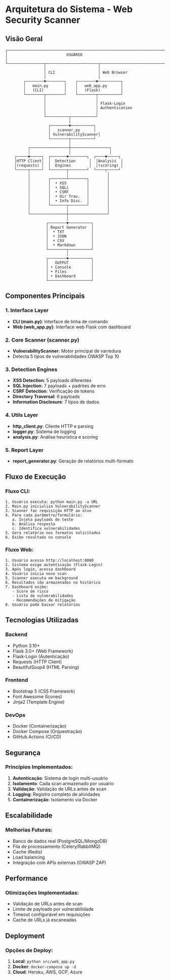 # Arquitetura do Sistema - Web Security Scanner

## Visão Geral

```
┌─────────────────────────────────────────────────────────────────────┐
│                          USUÁRIO                                     │
└────────────────┬───────────────────────┬────────────────────────────┘
                 │                       │
                 │ CLI                   │ Web Browser
                 │                       │
        ┌────────▼────────┐    ┌────────▼──────────┐
        │   main.py       │    │   web_app.py      │
        │   (CLI)         │    │   (Flask)         │
        └────────┬────────┘    └────────┬──────────┘
                 │                      │
                 │                      │ Flask-Login
                 │                      │ Authentication
                 │                      │
                 └──────────┬───────────┘
                            │
                   ┌────────▼──────────┐
                   │   scanner.py      │
                   │ VulnerabilityScanner│
                   └────────┬──────────┘
                            │
          ┌─────────────────┼─────────────────┐
          │                 │                 │
    ┌─────▼─────┐  ┌───────▼────────┐  ┌────▼─────┐
    │HTTP Client│  │  Detection      │  │Analysis  │
    │(requests) │  │  Engines        │  │(scoring) │
    └─────┬─────┘  └───────┬────────┘  └────┬─────┘
          │                │                 │
          │        ┌───────┴────────┐        │
          │        │  • XSS         │        │
          │        │  • SQLi        │        │
          │        │  • CSRF        │        │
          │        │  • Dir Trav.   │        │
          │        │  • Info Disc.  │        │
          │        └───────┬────────┘        │
          │                │                 │
          └────────────────┼─────────────────┘
                           │
                  ┌────────▼──────────┐
                  │ Report Generator  │
                  │  • TXT            │
                  │  • JSON           │
                  │  • CSV            │
                  │  • Markdown       │
                  └────────┬──────────┘
                           │
                  ┌────────▼──────────┐
                  │   OUTPUT          │
                  │ • Console         │
                  │ • Files           │
                  │ • Dashboard       │
                  └───────────────────┘
```

## Componentes Principais

### 1. Interface Layer
- **CLI (main.py)**: Interface de linha de comando
- **Web (web_app.py)**: Interface web Flask com dashboard

### 2. Core Scanner (scanner.py)
- **VulnerabilityScanner**: Motor principal de varredura
- Detecta 5 tipos de vulnerabilidades OWASP Top 10

### 3. Detection Engines
- **XSS Detection**: 5 payloads diferentes
- **SQL Injection**: 7 payloads + padrões de erro
- **CSRF Detection**: Verificação de tokens
- **Directory Traversal**: 6 payloads
- **Information Disclosure**: 7 tipos de dados

### 4. Utils Layer
- **http_client.py**: Cliente HTTP e parsing
- **logger.py**: Sistema de logging
- **analysis.py**: Análise heurística e scoring

### 5. Report Layer
- **report_generator.py**: Geração de relatórios multi-formato

## Fluxo de Execução

### Fluxo CLI:
```
1. Usuário executa: python main.py -u URL
2. Main.py inicializa VulnerabilityScanner
3. Scanner faz requisição HTTP ao alvo
4. Para cada parâmetro/formulário:
   a. Injeta payloads de teste
   b. Analisa resposta
   c. Identifica vulnerabilidades
5. Gera relatório nos formatos solicitados
6. Exibe resultado no console
```

### Fluxo Web:
```
1. Usuário acessa http://localhost:8080
2. Sistema exige autenticação (Flask-Login)
3. Após login, acessa dashboard
4. Usuário inicia novo scan
5. Scanner executa em background
6. Resultados são armazenados no histórico
7. Dashboard exibe:
   - Score de risco
   - Lista de vulnerabilidades
   - Recomendações de mitigação
8. Usuário pode baixar relatórios
```

## Tecnologias Utilizadas

### Backend
- Python 3.10+
- Flask 3.0+ (Web Framework)
- Flask-Login (Autenticação)
- Requests (HTTP Client)
- BeautifulSoup4 (HTML Parsing)

### Frontend
- Bootstrap 5 (CSS Framework)
- Font Awesome (Ícones)
- Jinja2 (Template Engine)

### DevOps
- Docker (Containerização)
- Docker Compose (Orquestração)
- GitHub Actions (CI/CD)

## Segurança

### Princípios Implementados:
1. **Autenticação**: Sistema de login multi-usuário
2. **Isolamento**: Cada scan armazenado por usuário
3. **Validação**: Validação de URLs antes de scan
4. **Logging**: Registro completo de atividades
5. **Containerização**: Isolamento via Docker

## Escalabilidade

### Melhorias Futuras:
- Banco de dados real (PostgreSQL/MongoDB)
- Fila de processamento (Celery/RabbitMQ)
- Cache (Redis)
- Load balancing
- Integração com APIs externas (OWASP ZAP)

## Performance

### Otimizações Implementadas:
- Validação de URLs antes de scan
- Limite de payloads por vulnerabilidade
- Timeout configurável em requisições
- Cache de URLs já escaneadas

## Deployment

### Opções de Deploy:
1. **Local**: `python src/web_app.py`
2. **Docker**: `docker-compose up -d`
3. **Cloud**: Heroku, AWS, GCP, Azure
